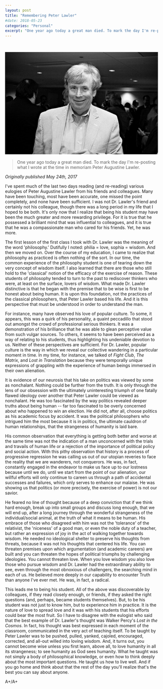 ```yaml
---
layout: post
title: "Remembering Peter Lawler"
#date: 2018-05-23 
categories: "Personal"
excerpt: "One year ago today a great man died. To mark the day I'm re-posting what I wrote at the time in memoriam Peter Augustine Lawler."
---
```


&nbsp;

<p><center><img src="/assets/images/peter_lawler.jpg" alt="Peter Lawler" ></center></p>

> One year ago today a great man died. To mark the day I'm re-posting what I wrote at the time in memoriam Peter Augustine Lawler. 

_Originally published May 24th, 2017_

I've spent much of the last two days reading (and re-reading) various eulogies of Peter Augustine Lawler from his friends and colleagues. Many have been touching, most have been accurate, one missed the point completely, and none have been sufficient. I was not Dr. Lawler's friend and certainly not his colleague, though there was a long period in my life that I hoped to be both. It's only now that I realize that being his student may have been the much greater and more rewarding privilege. For it is true that he possessed a brilliant mind that was influential to colleagues, and it is true that he was a compassionate man who cared for his friends. Yet, he was more.  

The first lesson of the first class I took with Dr. Lawler was the meaning of the word 'philosophy.' Dutifully I noted: philia = love, sophia = wisdom. And then we moved on. Over the course of my education, I came to realize that philosophy as practiced is often nothing of the sort. In our time, the common experience of the philosophy student is one of tearing down the very concept of wisdom itself. I also learned that there are those who still hold to the 'classical' notion of the efficacy of the exercise of reason. These students of philosophy tended to turn to the past to rediscover thinkers who were, at least on the surface, lovers of wisdom. What made Dr. Lawler distinctive is that he began with the premise that to be wise is first to be honest about being human. It is upon this foundation, not the practices of the classical philosophers, that Peter Lawler based his life. And it is this perspective that must be understood in order to understand the man.  

For instance, many have observed his love of popular culture. To some, it appears, this was a quirk of his personality, a quaint peccadillo that stood out amongst the crowd of professional serious thinkers. It was a demonstration of his brilliance that he was able to glean perceptive value from such vulgar sources. To others, it seems to have been perceived as a way of relating to his students, thus highlighting his undeniable devotion to us. Neither of these perspectives are sufficient. For Dr. Lawler, popular culture is the way in which we reveal our collective wandering in a particular moment in time. In my time, for instance, we talked of _Fight Club_, _The Matrix_, and _Lost in Translation_ because they were temporally unique expressions of grappling with the experience of human beings immersed in their own alienation.  

It is evidence of our neurosis that his take on politics was viewed by some as nonchalant. Nothing could be further from the truth. It is only through the lens of our obsession with the ultimately uninteresting triumph of one fatally flawed ideology over another that Peter Lawler could be viewed as nonchalant. He was too fascinated by the way politics revealed deeper truths about being human -- far too fascinated to be overly concerned about who happened to win an election. He did not, after all, choose politics as his academic focus by accident. It was the political philosophers who intrigued him the most because it is in politics, the ultimate cauldron of human relationships, that the strangeness of humanity is laid bare.

His common observation that everything is getting both better and worse at the same time was not the indication of a man unconcerned with the trials and travails of human life or a rejection of the importance of political policy and social action. With this pithy observation that history is a process of progressive regression he was calling us out of our utopian reveries to face the reality that we are wanderers, not conquerors. He was, in fact, constantly engaged in the endeavor to make us face up to our lostness because until we do, until we start from the point of our alienation, our willful efforts will only continue to careen us through a path of accidental successes and failures, which only serves to enhance our malaise. He was showing us that politics (or more precisely, the exercise of power) is not our savior.

He feared no line of thought because of a deep conviction that if we think hard enough, break up into small groups and discuss long enough, that we will end up, after a long journey through the wonderful strangeness of the individual/social animal, at the truth of what it means to be human. His embrace of those who disagreed with him was not the 'tolerance' of the relativist, the 'niceness' of a good man, or even the noble duty of a teacher, but rather an expression of joy in the act of walking together towards wisdom. He needed no ideological shelter to preserve his thoughts from threats, because it was not his thoughts that centered his life. You can threaten premises upon which argumentation (and academic careers) are built and you can threaten the hopes of political triumphs by challenging ideologies. You cannot threaten love. When you love wisdom you also love those who pursue wisdom and Dr. Lawler had the extraordinary ability to see, even through the most obnoxious of challengers, the searching mind in each of us. He believed more deeply in our capability to encounter Truth than anyone I've ever met. He was, in fact, a radical.

This leads me to being his student. All of the above was discoverable by colleagues, if they read closely enough, or friends, if they asked the right questions (and, perhaps, became students themselves). But, to be his student was not just to know him, but to experience him in practice. It is the nature of love to spread love and it was with his students that his efforts could bear the most fruit. So I have to disagree with the eulogist who said that the best example of Dr. Lawler's thought was Walker Percy's _Lost in the Cosmos_. In fact, his thought was best expressed in each moment of the classroom, communicated in the very act of teaching itself. To be taught by Peter Lawler was to be pushed, pulled, yanked, cajoled, encouraged, corrected, and all-out willed into loving wisdom. And, it turns out, you cannot become wise unless you first learn, above all, to love humanity in all its strangeness; to see humanity as God sees humanity. What he taught was not simply a body of philosophical knowledge, or even how to think deeply about the most important questions. He taught us how to live well. And if you go home and think about that the rest of the day you'll realize that's the best you can say about anyone.

A+/A+